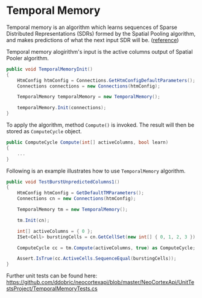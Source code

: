 # Temporal Memory

Temporal memory is an algorithm which learns sequences of Sparse Distributed Representations (SDRs) formed by the Spatial Pooling algorithm, and makes predictions of what the next input SDR will be. ([reference](https://numenta.com/resources/biological-and-machine-intelligence/temporal-memory-algorithm/))

Temporal memory alogirithm's input is the active columns output of Spatial Pooler algorithm.

```cs
public void TemporalMemoryInit()
{
    HtmConfig htmConfig = Connections.GetHtmConfigDefaultParameters();
    Connections connections = new Connections(htmConfig);

    TemporalMemory temporalMemory = new TemporalMemory();

    temporalMemory.Init(connections);
}
```

To apply the algorithm, method `Compute()` is invoked. The result will then be stored as `ComputeCycle` object.

```cs
public ComputeCycle Compute(int[] activeColumns, bool learn)
{
    ...
}
```

Following is an example illustrates how to use `TemporalMemory` algorithm.

```cs
public void TestBurstUnpredictedColumns1()
{
    HtmConfig htmConfig = GetDefaultTMParameters();
    Connections cn = new Connections(htmConfig);

    TemporalMemory tm = new TemporalMemory();

    tm.Init(cn);

    int[] activeColumns = { 0 };
    ISet<Cell> burstingCells = cn.GetCellSet(new int[] { 0, 1, 2, 3 });

    ComputeCycle cc = tm.Compute(activeColumns, true) as ComputeCycle;

    Assert.IsTrue(cc.ActiveCells.SequenceEqual(burstingCells));
}
```

Further unit tests can be found here: https://github.com/ddobric/neocortexapi/blob/master/NeoCortexApi/UnitTestsProject/TemporalMemoryTests.cs
